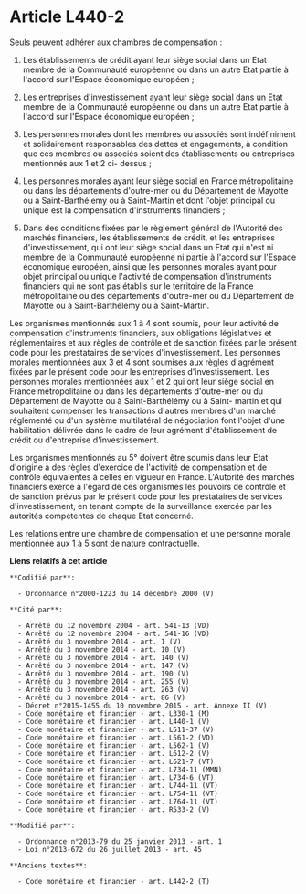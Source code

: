 # Article L440-2

Seuls peuvent adhérer aux chambres de compensation :

1. Les établissements de crédit ayant leur siège social dans un Etat membre de la Communauté européenne ou dans un autre Etat
partie à l'accord sur l'Espace économique européen ;

2. Les entreprises d'investissement ayant leur siège social dans un Etat membre de la Communauté européenne ou dans un autre
Etat partie à l'accord sur l'Espace économique européen ;

3. Les personnes morales dont les membres ou associés sont indéfiniment et solidairement responsables des dettes et
engagements, à condition que ces membres ou associés soient des établissements ou entreprises mentionnés aux 1 et 2 ci-
dessus ;

4. Les personnes morales ayant leur siège social en France métropolitaine ou dans les départements d'outre-mer ou du
Département de Mayotte ou à Saint-Barthélemy ou à Saint-Martin et dont l'objet principal ou unique est la compensation
d'instruments financiers ;

5. Dans des conditions fixées par le règlement général de l'Autorité des marchés financiers, les établissements de crédit, et
les entreprises d'investissement, qui ont leur siège social dans un Etat qui n'est ni membre de la Communauté européenne ni
partie à l'accord sur l'Espace économique européen, ainsi que les personnes morales ayant pour objet principal ou unique
l'activité de compensation d'instruments financiers qui ne sont pas établis sur le territoire de la France métropolitaine ou
des départements d'outre-mer ou du Département de Mayotte ou à Saint-Barthélemy ou à Saint-Martin. 

Les organismes mentionnés aux 1 à 4 sont soumis, pour leur activité de compensation d'instruments financiers, aux obligations
législatives et réglementaires et aux règles de contrôle et de sanction fixées par le présent code pour les prestataires de
services d'investissement. Les personnes morales mentionnées aux 3 et 4 sont soumises aux règles d'agrément fixées par le
présent code pour les entreprises d'investissement. Les personnes morales mentionnées aux 1 et 2 qui ont leur siège social en
France métropolitaine ou dans les départements d'outre-mer ou du Département de Mayotte ou à Saint-Barthélémy ou à Saint-
martin et qui souhaitent compenser les transactions d'autres membres d'un marché réglementé ou d'un système multilatéral de
négociation font l'objet d'une habilitation délivrée dans le cadre de leur agrément d'établissement de crédit ou d'entreprise
d'investissement.

Les organismes mentionnés au 5° doivent être soumis dans leur Etat d'origine à des règles d'exercice de l'activité de
compensation et de contrôle équivalentes à celles en vigueur en France. L'Autorité des marchés financiers exerce à l'égard de
ces organismes les pouvoirs de contrôle et de sanction prévus par le présent code pour les prestataires de services
d'investissement, en tenant compte de la surveillance exercée par les autorités compétentes de chaque Etat concerné.

Les relations entre une chambre de compensation et une personne morale mentionnée aux 1 à 5 sont de nature contractuelle.

**Liens relatifs à cet article**

	**Codifié par**:

	  - Ordonnance n°2000-1223 du 14 décembre 2000 (V)

	**Cité par**:

	  - Arrêté du 12 novembre 2004 - art. 541-13 (VD)
	  - Arrêté du 12 novembre 2004 - art. 541-16 (VD)
	  - Arrêté du 3 novembre 2014 - art. 1 (V)
	  - Arrêté du 3 novembre 2014 - art. 10 (V)
	  - Arrêté du 3 novembre 2014 - art. 140 (V)
	  - Arrêté du 3 novembre 2014 - art. 147 (V)
	  - Arrêté du 3 novembre 2014 - art. 190 (V)
	  - Arrêté du 3 novembre 2014 - art. 255 (V)
	  - Arrêté du 3 novembre 2014 - art. 263 (V)
	  - Arrêté du 3 novembre 2014 - art. 86 (V)
	  - Décret n°2015-1455 du 10 novembre 2015 - art. Annexe II (V)
	  - Code monétaire et financier - art. L330-1 (M)
	  - Code monétaire et financier - art. L440-1 (V)
	  - Code monétaire et financier - art. L511-37 (V)
	  - Code monétaire et financier - art. L561-2 (VD)
	  - Code monétaire et financier - art. L562-1 (V)
	  - Code monétaire et financier - art. L612-2 (V)
	  - Code monétaire et financier - art. L621-7 (VT)
	  - Code monétaire et financier - art. L734-11 (MMN)
	  - Code monétaire et financier - art. L734-6 (VT)
	  - Code monétaire et financier - art. L744-11 (VT)
	  - Code monétaire et financier - art. L754-11 (VT)
	  - Code monétaire et financier - art. L764-11 (VT)
	  - Code monétaire et financier - art. R533-2 (V)

	**Modifié par**:

	  - Ordonnance n°2013-79 du 25 janvier 2013 - art. 1
	  - Loi n°2013-672 du 26 juillet 2013 - art. 45

	**Anciens textes**:

	  - Code monétaire et financier - art. L442-2 (T)
